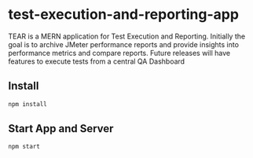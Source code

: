 # test-execution-and-reporting-app
TEAR is a MERN application for Test Execution and Reporting. Initially the goal is to archive JMeter performance 
reports and provide insights into performance metrics and compare reports. Future releases will have features to
execute tests from a central QA Dashboard

## Install
```sh
npm install
```
## Start App and Server

```sh
npm start
```
